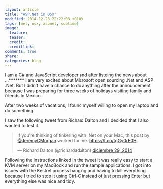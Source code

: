 ```yaml
---
layout: article
title: "ASP.Net in OSX"
modified: 2014-12-28 22:22:08 +0100
tags: [net, osx, aspnet, sublime]
image:
  feature: 
  teaser: 
  credit: 
  creditlink: 
comments: true
share: 
categories: blog
---
```


I am a C# and JavaScript developer and after listeing the news  about ...*******  I am very excited about Microsoft open sourcing .Net and ASP .Net. But I didn't have a chance to do anything after the announcement because I was preparing for three weeks of holidays visiting family and friends in Mexico.

After two weeks of vacations, I found myself willing to open my laptop and do something. 

I saw the following tweet from Richard Dalton and I decided that I also wanted to test it.

<blockquote class="twitter-tweet" lang="es"><p>If you&#39;re thinking of tinkering with .Net on your Mac, this post by <a href="https://twitter.com/JeremyCMorgan">@JeremyCMorgan</a> worked for me.&#10;<a href="https://t.co/tgGy0rE0Hj">https://t.co/tgGy0rE0Hj</a></p>&mdash; Richard Dalton (@richardadalton) <a href="https://twitter.com/richardadalton/status/549378599791644673">diciembre 29, 2014</a></blockquote>
<script async src="//platform.twitter.com/widgets.js" charset="utf-8"></script>

Following the instructions linked in the tweet it was really easy to start a KVM server on my MacBook and run the sample applications.
I got into issues with the Kestrel process hanging and having to kill everything because I tried to stop it using Ctrl-C instead of just pressing Enter but everything else was nice and tidy.
